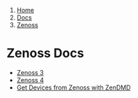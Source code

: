 <!-- -
Title: Zenoss Docs
Description: Docs about the Zenoss Network Monitoring System
First Published: 2014-06-30
- -->

<ol class="breadcrumb" itemprop="breadcrumb">
	<li><a href="/">Home</a></li>
	<li><a href="/docs/">Docs</a></li>
	<li><a href="/docs/zenoss/">Zenoss</a></li>
</ol>

Zenoss Docs
===========

*   [Zenoss 3](/docs/zenoss/zenoss-3.html)
*   [Zenoss 4](/docs/zenoss/zenoss-4.html)
*   [Get Devices from Zenoss with ZenDMD](/docs/zenoss/zendmd-get-devices.html)
